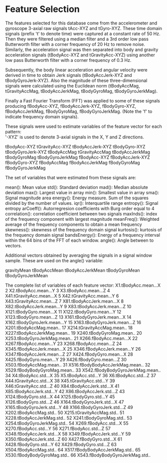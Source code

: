 Feature Selection 
=================

The features selected for this database come from the accelerometer and gyroscope 3-axial raw signals tAcc-XYZ and tGyro-XYZ. These time domain signals (prefix 't' to denote time) were captured at a constant rate of 50 Hz. Then they were filtered using a median filter and a 3rd order low pass Butterworth filter with a corner frequency of 20 Hz to remove noise. Similarly, the acceleration signal was then separated into body and gravity acceleration signals (tBodyAcc-XYZ and tGravityAcc-XYZ) using another low pass Butterworth filter with a corner frequency of 0.3 Hz. 

Subsequently, the body linear acceleration and angular velocity were derived in time to obtain Jerk signals (tBodyAccJerk-XYZ and tBodyGyroJerk-XYZ). Also the magnitude of these three-dimensional signals were calculated using the Euclidean norm (tBodyAccMag, tGravityAccMag, tBodyAccJerkMag, tBodyGyroMag, tBodyGyroJerkMag). 

Finally a Fast Fourier Transform (FFT) was applied to some of these signals producing fBodyAcc-XYZ, fBodyAccJerk-XYZ, fBodyGyro-XYZ, fBodyAccJerkMag, fBodyGyroMag, fBodyGyroJerkMag. (Note the 'f' to indicate frequency domain signals). 

These signals were used to estimate variables of the feature vector for each pattern:  
'-XYZ' is used to denote 3-axial signals in the X, Y and Z directions.

tBodyAcc-XYZ
tGravityAcc-XYZ
tBodyAccJerk-XYZ
tBodyGyro-XYZ
tBodyGyroJerk-XYZ
tBodyAccMag
tGravityAccMag
tBodyAccJerkMag
tBodyGyroMag
tBodyGyroJerkMag
fBodyAcc-XYZ
fBodyAccJerk-XYZ
fBodyGyro-XYZ
fBodyAccMag
fBodyAccJerkMag
fBodyGyroMag
fBodyGyroJerkMag

The set of variables that were estimated from these signals are: 

mean(): Mean value
std(): Standard deviation
mad(): Median absolute deviation 
max(): Largest value in array
min(): Smallest value in array
sma(): Signal magnitude area
energy(): Energy measure. Sum of the squares divided by the number of values. 
iqr(): Interquartile range 
entropy(): Signal entropy
arCoeff(): Autorregresion coefficients with Burg order equal to 4
correlation(): correlation coefficient between two signals
maxInds(): index of the frequency component with largest magnitude
meanFreq(): Weighted average of the frequency components to obtain a mean frequency
skewness(): skewness of the frequency domain signal 
kurtosis(): kurtosis of the frequency domain signal 
bandsEnergy(): Energy of a frequency interval within the 64 bins of the FFT of each window.
angle(): Angle between to vectors.

Additional vectors obtained by averaging the signals in a signal window sample. These are used on the angle() variable:

gravityMean
tBodyAccMean
tBodyAccJerkMean
tBodyGyroMean
tBodyGyroJerkMean

The complete list of variables of each feature vector:
X1.tBodyAcc.mean...X
2	X2.tBodyAcc.mean...Y
3	X3.tBodyAcc.mean...Z
4	X41.tGravityAcc.mean...X
5	X42.tGravityAcc.mean...Y
6	X43.tGravityAcc.mean...Z
7	X81.tBodyAccJerk.mean...X
8	X82.tBodyAccJerk.mean...Y
9	X83.tBodyAccJerk.mean...Z
10	X121.tBodyGyro.mean...X
11	X122.tBodyGyro.mean...Y
12	X123.tBodyGyro.mean...Z
13	X161.tBodyGyroJerk.mean...X
14	X162.tBodyGyroJerk.mean...Y
15	X163.tBodyGyroJerk.mean...Z
16	X201.tBodyAccMag.mean..
17	X214.tGravityAccMag.mean..
18	X227.tBodyAccJerkMag.mean..
19	X240.tBodyGyroMag.mean..
20	X253.tBodyGyroJerkMag.mean..
21	X266.fBodyAcc.mean...X
22	X267.fBodyAcc.mean...Y
23	X268.fBodyAcc.mean...Z
24	X345.fBodyAccJerk.mean...X
25	X346.fBodyAccJerk.mean...Y
26	X347.fBodyAccJerk.mean...Z
27	X424.fBodyGyro.mean...X
28	X425.fBodyGyro.mean...Y
29	X426.fBodyGyro.mean...Z
30	X503.fBodyAccMag.mean..
31	X516.fBodyBodyAccJerkMag.mean..
32	X529.fBodyBodyGyroMag.mean..
33	X542.fBodyBodyGyroJerkMag.mean..
34	X4.tBodyAcc.std...X
35	X5.tBodyAcc.std...Y
36	X6.tBodyAcc.std...Z
37	X44.tGravityAcc.std...X
38	X45.tGravityAcc.std...Y
39	X46.tGravityAcc.std...Z
40	X84.tBodyAccJerk.std...X
41	X85.tBodyAccJerk.std...Y
42	X86.tBodyAccJerk.std...Z
43	X124.tBodyGyro.std...X
44	X125.tBodyGyro.std...Y
45	X126.tBodyGyro.std...Z
46	X164.tBodyGyroJerk.std...X
47	X165.tBodyGyroJerk.std...Y
48	X166.tBodyGyroJerk.std...Z
49	X202.tBodyAccMag.std..
50	X215.tGravityAccMag.std..
51	X228.tBodyAccJerkMag.std..
52	X241.tBodyGyroMag.std..
53	X254.tBodyGyroJerkMag.std..
54	X269.fBodyAcc.std...X
55	X270.fBodyAcc.std...Y
56	X271.fBodyAcc.std...Z
57	X348.fBodyAccJerk.std...X
58	X349.fBodyAccJerk.std...Y
59	X350.fBodyAccJerk.std...Z
60	X427.fBodyGyro.std...X
61	X428.fBodyGyro.std...Y
62	X429.fBodyGyro.std...Z
63	X504.fBodyAccMag.std..
64	X517.fBodyBodyAccJerkMag.std..
65	X530.fBodyBodyGyroMag.std..
66	X543.fBodyBodyGyroJerkMag.std..

